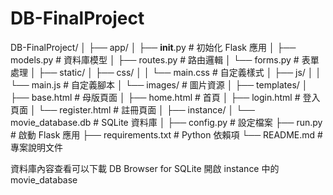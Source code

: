 # DB-FinalProject

DB-FinalProject/
│
├── app/
│ ├── **init**.py # 初始化 Flask 應用
│ ├── models.py # 資料庫模型
│ ├── routes.py # 路由邏輯
│ └── forms.py # 表單處理
│
├── static/
│ ├── css/
│ │ └── main.css # 自定義樣式
│ ├── js/
│ │ └── main.js # 自定義腳本
│ └── images/ # 圖片資源
│
├── templates/
│ ├── base.html # 母版頁面
│ ├── home.html # 首頁
│ ├── login.html # 登入頁面
│ └── register.html # 註冊頁面
│
├── instance/
│ └── movie_database.db # SQLite 資料庫
│
├── config.py # 設定檔案
├── run.py # 啟動 Flask 應用
├── requirements.txt # Python 依賴項
└── README.md # 專案說明文件

資料庫內容查看可以下載 DB Browser for SQLite 開啟 instance 中的 movie_database
